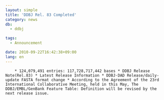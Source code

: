```yaml
---
layout: simple
title: 'DDBJ Rel. 83 Completed'
category: news
db:
  - ddbj

tags:
  - Announcement

date: 2010-09-22T16:42:38+09:00
lang: en
---
```


        * 124,079,491 entries: 117,728,717,442 bases * DDBJ Release Note(Rel.83) * Latest Release Information * DDBJ·DAD Release/daily-update FASTA format change * According to the Agreement of the 23rd International Collaborative Meeting, held in this May, The DDBJ/EMBL/GenBank Feature Table: Definition will be revised by the next release issue.

